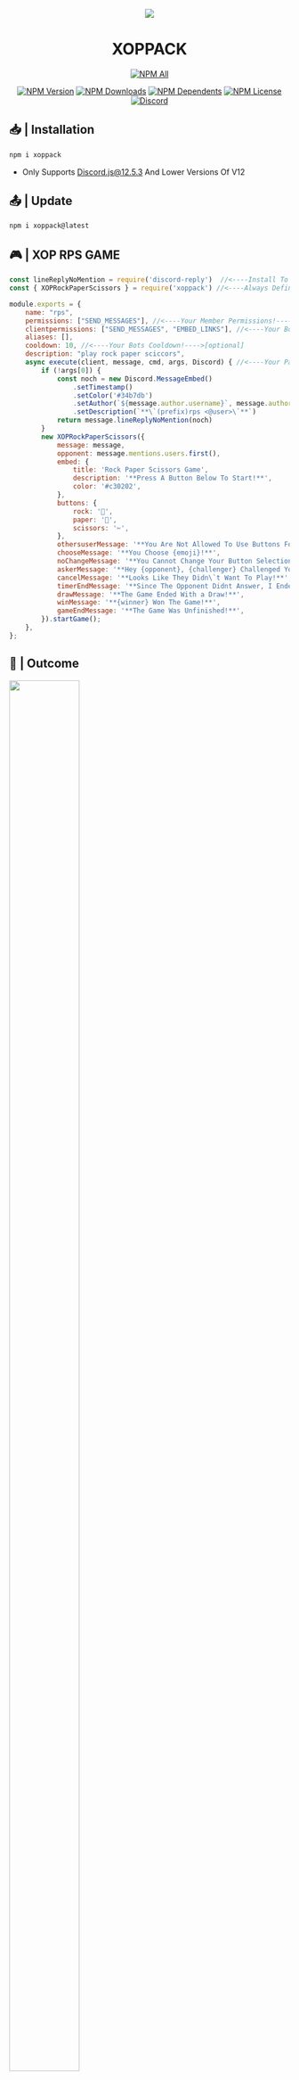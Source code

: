 <p align="center">
<a href="https://xopbot-gg.glitch.me/"><img src="https://cdn.discordapp.com/avatars/831824859066925087/4a734a5acb82ba30bcfb906662f08b7a.webp"></a>
</p>
<h1 align="center"><strong>XOPPACK</h1></strong>
<p align ="center">
    <a href="https://www.npmjs.com/package/xoppack"><img src="https://nodei.co/npm/xoppack.png?downloads=true&downloadRank=true&stars=true" alt="NPM All"></a>
</p>
<p align="center">
    <a href="https://www.npmjs.com/package/xoppack"><img src="https://img.shields.io/npm/v/xoppack.svg?maxAge=3600" alt="NPM Version" /></a>
    <a href="https://www.npmjs.com/package/xoppack"><img src="https://img.shields.io/npm/dt/xoppack.svg?maxAge=3600" alt="NPM Downloads" /></a>
    <a href="https://www.npmjs.com/package/xoppack"><img src="https://badgen.net/npm/dependents/xoppack" alt="NPM Dependents"></a>
    <a href="https://www.npmjs.com/package/xoppack"><img src="https://badgen.net/npm/license/xoppack" alt="NPM License"></a>
    <a href="https://discord.gg/invite/dPXTa2XERS"><img src="https://badgen.net/discord/online-members/dPXTa2XERS" alt="Discord"></a>
</p>

## **📥 | Installation**
```js
npm i xoppack
```

- Only Supports Discord.js@12.5.3 And Lower Versions Of V12

## **📤 | Update**
```js
npm i xoppack@latest
```

## **🎮 | XOP RPS GAME**
```js
const lineReplyNoMention = require('discord-reply')  //<----Install To Work!---->
const { XOPRockPaperScissors } = require('xoppack') //<----Always Define XOPPACK---->

module.exports = {
    name: "rps",
    permissions: ["SEND_MESSAGES"], //<----Your Member Permissions!---->[optional]
    clientpermissions: ["SEND_MESSAGES", "EMBED_LINKS"], //<----Your Bots Permissions!---->[optional]
    aliases: [],
    cooldown: 10, //<----Your Bots Cooldown!---->[optional]
    description: "play rock paper sciccors",
    async execute(client, message, cmd, args, Discord) { //<----Your Parameters---->
        if (!args[0]) {
            const noch = new Discord.MessageEmbed()
                .setTimestamp()
                .setColor('#34b7db')
                .setAuthor(`${message.author.username}`, message.author.displayAvatarURL({ dynamic: true }))
                .setDescription(`**\`(prefix)rps <@user>\`**`)
            return message.lineReplyNoMention(noch)
        }
        new XOPRockPaperScissors({
            message: message,
            opponent: message.mentions.users.first(),
            embed: {
                title: 'Rock Paper Scissors Game',
                description: '**Press A Button Below To Start!**',
                color: '#c30202',
            },
            buttons: {
                rock: '🗻',
                paper: '📄',
                scissors: '✂',
            },
            othersuserMessage: '**You Are Not Allowed To Use Buttons For This Message!**',
            chooseMessage: '**You Choose {emoji}!**',
            noChangeMessage: '**You Cannot Change Your Button Selection!**',
            askerMessage: '**Hey {opponent}, {challenger} Challenged You For A Game Of Rock Paper Scissors!**',
            cancelMessage: '**Looks Like They Didn\`t Want To Play!**',
            timerEndMessage: '**Since The Opponent Didnt Answer, I Ended The Game!**',
            drawMessage: '**The Game Ended With a Draw!**',
            winMessage: '**{winner} Won The Game!**',
            gameEndMessage: '**The Game Was Unfinished!**',
        }).startGame();
    },
};
```

## **🤳 | Outcome**
<img height=80% width=50% src="https://cdn.discordapp.com/attachments/824319314495537175/886540431075188746/Screenshot_2021-09-12_121435.png">

## **🎮 | XOP SNAKE GAME**
```js
const lineReplyNoMention = require('discord-reply') //<----Install To Work!---->
const { XOPSnake } = require("xoppack") //<----Always Define XOPPACK---->

module.exports = {
    name: "snake",
    cooldown: 10, //<----Your Bots Cooldown!---->[optional]
    permissions: ["SEND_MESSAGES"], //<----Your Member Permissions!---->[optional]
    clientpermissions: ["SEND_MESSAGES", "EMBED_LINKS"], //<----Your Bots Permissions!---->[optional]
    description: "snake in discord!",
    async execute(client, message, cmd, args, Discord) { //<----Your Parameters---->
        new XOPSnake({
            message: message,
            embed: {
                title: 'Snake Game',
                color: '#34b7db',
                OverTitle: "**Game Over!**",
            },
            snake: { head: '🔴', body: '🟥', tail: '🔴' },
            emojis: {
                board: '⬛',
                food: '🍌',
                up: '⬆️',
                right: '➡️',
                down: '⬇️',
                left: '⬅️',
            },
            othersuserMessage: '**You Are Not Allowed To Use The Buttons For The Snake Game!**',
        }).startGame();
    },
};
```

## **🤳 | Outcome**
<img height=70% width=50% src='https://cdn.discordapp.com/attachments/824319314495537175/886540689314299944/Screenshot_2021-09-12_121559.png'>

## **🆘 | Bugs**
You Can Visit The [Issues](https://github.com/HACKERPROTM/xoppack/issues) Page Of XOPPACK To Report [bugs](https://github.com/HACKERPROTM/xoppack/issues) Or [Errors](https://github.com/HACKERPROTM/xoppack/issues) Found!
Also Dont Be Afraid To Ping Me 'Once' On My [Server](https://discord.gg/invite/dPXTa2XERS) Just Click The Image And It Will Send You To The Server ⏬

## **👥 | Discord Server**
<a href="https://discord.gg/invite/dPXTa2XERS"><img src="https://discord.com/api/guilds/707557478254247936/widget.png?style=banner4" alt="Discord"></a>